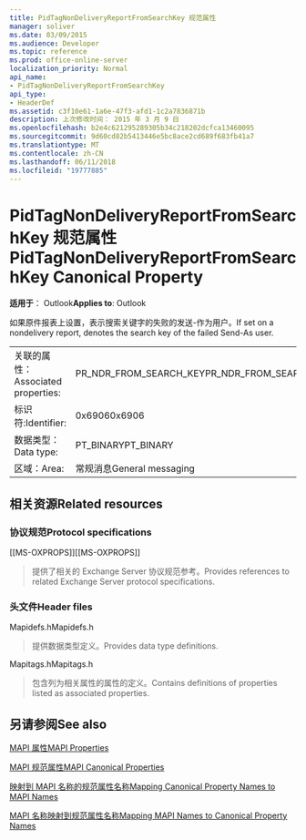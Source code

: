 ```yaml
---
title: PidTagNonDeliveryReportFromSearchKey 规范属性
manager: soliver
ms.date: 03/09/2015
ms.audience: Developer
ms.topic: reference
ms.prod: office-online-server
localization_priority: Normal
api_name:
- PidTagNonDeliveryReportFromSearchKey
api_type:
- HeaderDef
ms.assetid: c3f10e61-1a6e-47f3-afd1-1c2a7836871b
description: 上次修改时间： 2015 年 3 月 9 日
ms.openlocfilehash: b2e4c621295289305b34c218202dcfca13460095
ms.sourcegitcommit: 9d60cd82b5413446e5bc8ace2cd689f683fb41a7
ms.translationtype: MT
ms.contentlocale: zh-CN
ms.lasthandoff: 06/11/2018
ms.locfileid: "19777885"
---
```

# <a name="pidtagnondeliveryreportfromsearchkey-canonical-property"></a><span data-ttu-id="b90cc-103">PidTagNonDeliveryReportFromSearchKey 规范属性</span><span class="sxs-lookup"><span data-stu-id="b90cc-103">PidTagNonDeliveryReportFromSearchKey Canonical Property</span></span>

  
  
<span data-ttu-id="b90cc-104">**适用于**： Outlook</span><span class="sxs-lookup"><span data-stu-id="b90cc-104">**Applies to**: Outlook</span></span> 
  
<span data-ttu-id="b90cc-105">如果原件报表上设置，表示搜索关键字的失败的发送-作为用户。</span><span class="sxs-lookup"><span data-stu-id="b90cc-105">If set on a nondelivery report, denotes the search key of the failed Send-As user.</span></span>
  
|||
|:-----|:-----|
|<span data-ttu-id="b90cc-106">关联的属性：</span><span class="sxs-lookup"><span data-stu-id="b90cc-106">Associated properties:</span></span>  <br/> |<span data-ttu-id="b90cc-107">PR_NDR_FROM_SEARCH_KEY</span><span class="sxs-lookup"><span data-stu-id="b90cc-107">PR_NDR_FROM_SEARCH_KEY</span></span>  <br/> |
|<span data-ttu-id="b90cc-108">标识符:</span><span class="sxs-lookup"><span data-stu-id="b90cc-108">Identifier:</span></span>  <br/> |<span data-ttu-id="b90cc-109">0x6906</span><span class="sxs-lookup"><span data-stu-id="b90cc-109">0x6906</span></span>  <br/> |
|<span data-ttu-id="b90cc-110">数据类型：</span><span class="sxs-lookup"><span data-stu-id="b90cc-110">Data type:</span></span>  <br/> |<span data-ttu-id="b90cc-111">PT_BINARY</span><span class="sxs-lookup"><span data-stu-id="b90cc-111">PT_BINARY</span></span>  <br/> |
|<span data-ttu-id="b90cc-112">区域：</span><span class="sxs-lookup"><span data-stu-id="b90cc-112">Area:</span></span>  <br/> |<span data-ttu-id="b90cc-113">常规消息</span><span class="sxs-lookup"><span data-stu-id="b90cc-113">General messaging</span></span>  <br/> |
   
## <a name="related-resources"></a><span data-ttu-id="b90cc-114">相关资源</span><span class="sxs-lookup"><span data-stu-id="b90cc-114">Related resources</span></span>

### <a name="protocol-specifications"></a><span data-ttu-id="b90cc-115">协议规范</span><span class="sxs-lookup"><span data-stu-id="b90cc-115">Protocol specifications</span></span>

<span data-ttu-id="b90cc-116">[[MS-OXPROPS]]</span><span class="sxs-lookup"><span data-stu-id="b90cc-116">[[MS-OXPROPS]]</span></span> 
  
> <span data-ttu-id="b90cc-117">提供了相关的 Exchange Server 协议规范参考。</span><span class="sxs-lookup"><span data-stu-id="b90cc-117">Provides references to related Exchange Server protocol specifications.</span></span>
    
### <a name="header-files"></a><span data-ttu-id="b90cc-118">头文件</span><span class="sxs-lookup"><span data-stu-id="b90cc-118">Header files</span></span>

<span data-ttu-id="b90cc-119">Mapidefs.h</span><span class="sxs-lookup"><span data-stu-id="b90cc-119">Mapidefs.h</span></span>
  
> <span data-ttu-id="b90cc-120">提供数据类型定义。</span><span class="sxs-lookup"><span data-stu-id="b90cc-120">Provides data type definitions.</span></span>
    
<span data-ttu-id="b90cc-121">Mapitags.h</span><span class="sxs-lookup"><span data-stu-id="b90cc-121">Mapitags.h</span></span>
  
> <span data-ttu-id="b90cc-122">包含列为相关属性的属性的定义。</span><span class="sxs-lookup"><span data-stu-id="b90cc-122">Contains definitions of properties listed as associated properties.</span></span>
    
## <a name="see-also"></a><span data-ttu-id="b90cc-123">另请参阅</span><span class="sxs-lookup"><span data-stu-id="b90cc-123">See also</span></span>



[<span data-ttu-id="b90cc-124">MAPI 属性</span><span class="sxs-lookup"><span data-stu-id="b90cc-124">MAPI Properties</span></span>](mapi-properties.md)
  
[<span data-ttu-id="b90cc-125">MAPI 规范属性</span><span class="sxs-lookup"><span data-stu-id="b90cc-125">MAPI Canonical Properties</span></span>](mapi-canonical-properties.md)
  
[<span data-ttu-id="b90cc-126">映射到 MAPI 名称的规范属性名称</span><span class="sxs-lookup"><span data-stu-id="b90cc-126">Mapping Canonical Property Names to MAPI Names</span></span>](mapping-canonical-property-names-to-mapi-names.md)
  
[<span data-ttu-id="b90cc-127">MAPI 名称映射到规范属性名称</span><span class="sxs-lookup"><span data-stu-id="b90cc-127">Mapping MAPI Names to Canonical Property Names</span></span>](mapping-mapi-names-to-canonical-property-names.md)


